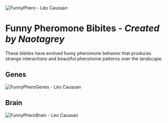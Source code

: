 ![FunnyPhero - Léo Caussan](https://user-images.githubusercontent.com/12953812/166060104-dfd5a517-f99c-4634-9329-3ab9244a7d2c.PNG)
# Funny Pheromone Bibites - *Created by Naotagrey*
These bibites have evolved funny pheromone behavior that produces strange interactions and beautiful pheromone patterns over the landscape.
## Genes
![FunnyPheroGenes - Léo Caussan](https://user-images.githubusercontent.com/12953812/166060124-d0d69736-c56c-4ca5-9d3c-8bebed67a392.PNG)
## Brain
![FunnyPheroBrain - Léo Caussan](https://user-images.githubusercontent.com/12953812/166060060-bdcab10f-4736-4866-95cd-fc1bd9522db1.PNG)
